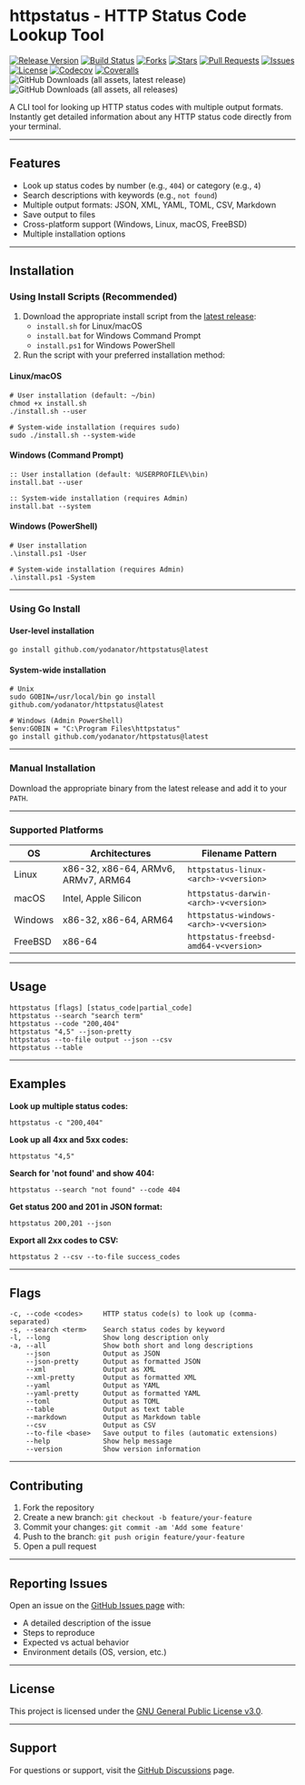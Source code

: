 # httpstatus - HTTP Status Code Lookup Tool

[![Release Version](https://img.shields.io/github/v/release/yodanator/httpstatus)](https://github.com/yodanator/httpstatus/releases)
[![Build Status](https://github.com/yodanator/httpstatus/actions/workflows/release.yml/badge.svg)](https://github.com/yodanator/httpstatus/actions/workflows/release.yml)
[![Forks](https://img.shields.io/github/forks/yodanator/httpstatus?style=social)](https://github.com/yodanator/httpstatus/network/members)
[![Stars](https://img.shields.io/github/stars/yodanator/httpstatus?style=social)](https://github.com/yodanator/httpstatus/stargazers)
[![Pull Requests](https://img.shields.io/github/issues-pr/yodanator/httpstatus)](https://github.com/yodanator/httpstatus/pulls)
[![Issues](https://img.shields.io/github/issues/yodanator/httpstatus)](https://github.com/yodanator/httpstatus/issues)
[![License](https://img.shields.io/github/license/yodanator/httpstatus)](https://github.com/yodanator/httpstatus/blob/main/LICENSE)
[![Codecov](https://codecov.io/gh/yodanator/httpstatus/branch/main/graph/badge.svg)](https://codecov.io/gh/yodanator/httpstatus)
[![Coveralls](https://coveralls.io/repos/github/yodanator/httpstatus/badge.svg?branch=main)](https://coveralls.io/github/yodanator/httpstatus?branch=main)
![GitHub Downloads (all assets, latest release)](https://img.shields.io/github/downloads/yodanator/httpstatus/latest/total)
![GitHub Downloads (all assets, all releases)](https://img.shields.io/github/downloads/yodanator/httpstatus/total)




A CLI tool for looking up HTTP status codes with multiple output
formats. Instantly get detailed information about any HTTP status code
directly from your terminal.

------------------------------------------------------------------------

## Features

- Look up status codes by number (e.g., `404`) or category (e.g., `4`)
- Search descriptions with keywords (e.g., `not found`)
- Multiple output formats: JSON, XML, YAML, TOML, CSV, Markdown
- Save output to files
- Cross-platform support (Windows, Linux, macOS, FreeBSD)
- Multiple installation options

------------------------------------------------------------------------

## Installation

### Using Install Scripts (Recommended)

1.  Download the appropriate install script from the [latest
    release](https://github.com/yodanator/httpstatus/releases/latest):
    - `install.sh` for Linux/macOS
    - `install.bat` for Windows Command Prompt
    - `install.ps1` for Windows PowerShell
2.  Run the script with your preferred installation method:

#### Linux/macOS

    # User installation (default: ~/bin)
    chmod +x install.sh
    ./install.sh --user

    # System-wide installation (requires sudo)
    sudo ./install.sh --system-wide

#### Windows (Command Prompt)

    :: User installation (default: %USERPROFILE%\bin)
    install.bat --user

    :: System-wide installation (requires Admin)
    install.bat --system

#### Windows (PowerShell)

    # User installation
    .\install.ps1 -User

    # System-wide installation (requires Admin)
    .\install.ps1 -System

------------------------------------------------------------------------

### Using Go Install

#### User-level installation

    go install github.com/yodanator/httpstatus@latest

#### System-wide installation

    # Unix
    sudo GOBIN=/usr/local/bin go install github.com/yodanator/httpstatus@latest

    # Windows (Admin PowerShell)
    $env:GOBIN = "C:\Program Files\httpstatus"
    go install github.com/yodanator/httpstatus@latest

------------------------------------------------------------------------

### Manual Installation

Download the appropriate binary from the latest release and add it to
your `PATH`.

------------------------------------------------------------------------

### Supported Platforms

| OS      | Architectures                       | Filename Pattern                       |
|---------|-------------------------------------|----------------------------------------|
| Linux   | x86-32, x86-64, ARMv6, ARMv7, ARM64 | `httpstatus-linux-<arch>-v<version>`   |
| macOS   | Intel, Apple Silicon                | `httpstatus-darwin-<arch>-v<version>`  |
| Windows | x86-32, x86-64, ARM64               | `httpstatus-windows-<arch>-v<version>` |
| FreeBSD | x86-64                              | `httpstatus-freebsd-amd64-v<version>`  |

------------------------------------------------------------------------

## Usage

    httpstatus [flags] [status_code|partial_code]
    httpstatus --search "search term"
    httpstatus --code "200,404"
    httpstatus "4,5" --json-pretty
    httpstatus --to-file output --json --csv
    httpstatus --table

------------------------------------------------------------------------

## Examples

**Look up multiple status codes:**

    httpstatus -c "200,404"

**Look up all 4xx and 5xx codes:**

    httpstatus "4,5"

**Search for 'not found' and show 404:**

    httpstatus --search "not found" --code 404

**Get status 200 and 201 in JSON format:**

    httpstatus 200,201 --json

**Export all 2xx codes to CSV:**

    httpstatus 2 --csv --to-file success_codes

------------------------------------------------------------------------

## Flags

    -c, --code <codes>     HTTP status code(s) to look up (comma-separated)
    -s, --search <term>    Search status codes by keyword
    -l, --long             Show long description only
    -a, --all              Show both short and long descriptions
        --json             Output as JSON
        --json-pretty      Output as formatted JSON
        --xml              Output as XML
        --xml-pretty       Output as formatted XML
        --yaml             Output as YAML
        --yaml-pretty      Output as formatted YAML
        --toml             Output as TOML
        --table            Output as text table
        --markdown         Output as Markdown table
        --csv              Output as CSV
        --to-file <base>   Save output to files (automatic extensions)
        --help             Show help message
        --version          Show version information

------------------------------------------------------------------------

## Contributing

1.  Fork the repository
2.  Create a new branch: `git checkout -b feature/your-feature`
3.  Commit your changes: `git commit -am 'Add some feature'`
4.  Push to the branch: `git push origin feature/your-feature`
5.  Open a pull request

------------------------------------------------------------------------

## Reporting Issues

Open an issue on the [GitHub Issues
page](https://github.com/yodanator/httpstatus/issues) with:

- A detailed description of the issue
- Steps to reproduce
- Expected vs actual behavior
- Environment details (OS, version, etc.)

------------------------------------------------------------------------

## License

This project is licensed under the [GNU General Public License
v3.0](https://www.gnu.org/licenses/gpl-3.0).

------------------------------------------------------------------------

## Support

For questions or support, visit the [GitHub
Discussions](https://github.com/yodanator/httpstatus/discussions) page.
